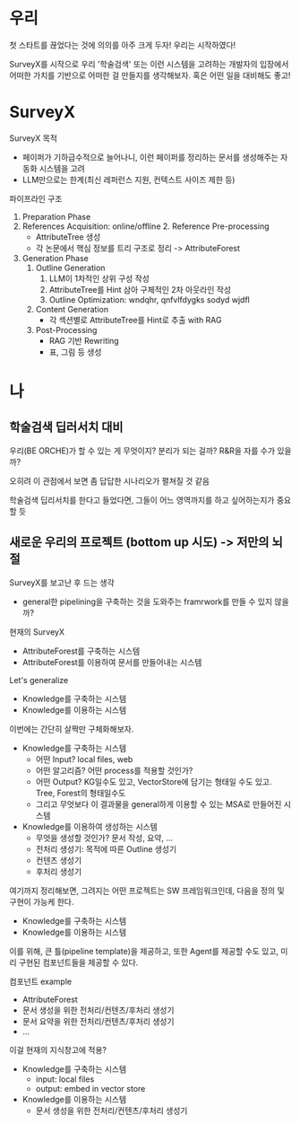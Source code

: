 # 우리

첫 스타트를 끊었다는 것에 의의를 아주 크게 두자! 우리는 시작하였다!

SurveyX를 시작으로 우리 '학술검색' 또는 이런 시스템을 고려하는 개발자의 입장에서 어떠한 가치를 기반으로 어떠한 걸 만들지를 생각해보자. 혹은 어떤 일을 대비해도 좋고!

# SurveyX

SurveyX 목적
- 페이퍼가 기하급수적으로 늘어나니, 이런 페이퍼를 정리하는 문서를 생성해주는 자동화 시스템을 고려
- LLM만으로는 한계(최신 레퍼런스 지원, 컨텍스트 사이즈 제한 등)

파이프라인 구조
1. Preparation Phase
  1. References Acquisition: online/offline
    2. Reference Pre-processing
        - AttributeTree 생성
        - 각 논문에서 핵심 정보를 트리 구조로 정리 -> AttributeForest
2. Generation Phase
    1. Outline Generation
        1. LLM이 1차적인 상위 구성 작성
        2. AttributeTree를 Hint 삼아 구체적인 2차 아웃라인 작성
        3. Outline Optimization: wndqhr, qnfvlfdygks sodyd wjdfl
    2. Content Generation
        - 각 섹션별로 AttributeTree를 Hint로 추출 with RAG
    3. Post-Processing
        - RAG 기반 Rewriting
        - 표, 그림 등 생성

# 나

## 학술검색 딥러서치 대비

우리(BE ORCHE)가 할 수 있는 게 무엇이지? 분리가 되는 걸까? R&R을 자를 수가 있을까?

오히려 이 관점에서 보면 좀 답답한 시나리오가 펼쳐질 것 같음

학술검색 딥리서치를 한다고 들었다면, 그들이 어느 영역까지를 하고 싶어하는지가 중요할 듯

## 새로운 우리의 프로젝트 (bottom up 시도) -> 저만의 뇌절

SurveyX를 보고난 후 드는 생각
- general한 pipelining을 구축하는 것을 도와주는 framrwork를 만들 수 있지 않을까?

현재의 SurveyX
- AttributeForest를 구축하는 시스템
- AttributeForest를 이용하여 문서를 만들어내는 시스템

Let's generalize
- Knowledge를 구축하는 시스템
- Knowledge를 이용하는 시스템

이번에는 간단히 살짝만 구체화해보자.
- Knowledge를 구축하는 시스템
  - 어떤 Input? local files, web
  - 어떤 알고리즘? 어떤 process를 적용할 것인가?
  - 어떤 Output? KG일수도 있고, VectorStore에 담기는 형태일 수도 있고. Tree, Forest의 형태일수도
  - 그리고 무엇보다 이 결과물을 general하게 이용할 수 있는 MSA로 만들어진 시스템
- Knowledge를 이용하여 생성하는 시스템
  - 무엇을 생성할 것인가? 문서 작성, 요약, ...
  - 전처리 생성기: 목적에 따른 Outline 생성기
  - 컨텐츠 생성기
  - 후처리 생성기

여기까지 정리해보면, 그려지는 어떤 프로젝트는 SW 프레임워크인데, 다음을 정의 및 구현이 가능케 한다.
- Knowledge를 구축하는 시스템
- Knowledge를 이용하는 시스템

이를 위해, 큰 틀(pipeline template)을 제공하고, 또한 Agent를 제공할 수도 있고, 미리 구현된 컴포넌트들을 제공할 수 있다.

컴포넌트 example
- AttributeForest
- 문서 생성을 위한 전처리/컨텐츠/후처리 생성기
- 문서 요약을 위한 전처리/컨텐츠/후처리 생성기
- ...

이걸 현재의 지식창고에 적용?
- Knowledge를 구축하는 시스템
  - input: local files
  - output: embed in vector store
- Knowledge를 이용하는 시스템
  - 문서 생성을 위한 전처리/컨텐츠/후처리 생성기

